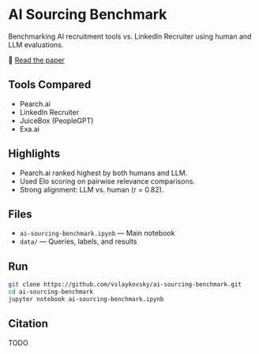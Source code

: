 # AI Sourcing Benchmark

Benchmarking AI recruitment tools vs. LinkedIn Recruiter using human and LLM evaluations.

📄 [Read the paper](https://github.com/vslaykovsky/ai-sourcing-benchmark/ai-sourcing-benchmark.pdf)

## Tools Compared
- Pearch.ai
- LinkedIn Recruiter
- JuiceBox (PeopleGPT)
- Exa.ai

## Highlights
- Pearch.ai ranked highest by both humans and LLM.
- Used Elo scoring on pairwise relevance comparisons.
- Strong alignment: LLM vs. human (r = 0.82).

## Files
- `ai-sourcing-benchmark.ipynb` — Main notebook
- `data/` — Queries, labels, and results

## Run
```bash
git clone https://github.com/vslaykovsky/ai-sourcing-benchmark.git
cd ai-sourcing-benchmark
jupyter notebook ai-sourcing-benchmark.ipynb
```

## Citation
TODO